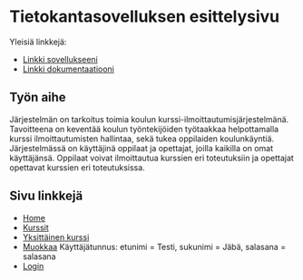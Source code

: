 # Tietokantasovelluksen esittelysivu

Yleisiä linkkejä:

* [Linkki sovellukseeni](https://sarapajo.users.cs.helsinki.fi/tsoha/)
* [Linkki dokumentaatiooni](https://github.com/JoonasSa/Tsoha-Bootstrap/blob/master/doc/dokumentaatio.pdf)

## Työn aihe

Järjestelmän on tarkoitus toimia koulun kurssi-ilmoittautumisjärjestelmänä. Tavoitteena on  keventää koulun työntekijöiden työtaakkaa helpottamalla kurssi ilmoittautumisten hallintaa, sekä tukea oppilaiden koulunkäyntiä. Järjestelmässä on käyttäjinä oppilaat ja opettajat, joilla kaikilla on omat käyttäjänsä. Oppilaat voivat ilmoittautua kurssien eri toteutuksiin ja opettajat opettavat kurssien eri toteutuksissa.

## Sivu linkkejä

* [Home](http://sarapajo.users.cs.helsinki.fi/tsoha/)
* [Kurssit](http://sarapajo.users.cs.helsinki.fi/tsoha/kurssi/kurssit)
* [Yksittäinen kurssi](http://sarapajo.users.cs.helsinki.fi/tsoha/kurssi/show/1)
* [Muokkaa](http://sarapajo.users.cs.helsinki.fi/tsoha/kurssi/1/edit)
Käyttäjätunnus: etunimi = Testi, sukunimi = Jäbä, salasana = salasana
* [Login](http://sarapajo.users.cs.helsinki.fi/tsoha/user/login)